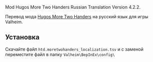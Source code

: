 Mod Hugos More Two Handers Russian Translation Version 4.2.2.

Перевод мода [Hugos More Two Handers](https://www.nexusmods.com/valheim/mods/1189) на русский язык для игры Valheim. 

## Установка

Скачайте файл `htd.moretwohanders_localization.tsv` и с заменой переместите файл в папку `Valheim\BepInEx\config\`
